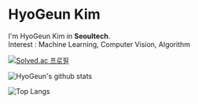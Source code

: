 # HyoGeun Kim

I'm HyoGeun Kim in **Seoultech**.  
Interest : Machine Learning, Computer Vision, Algorithm

[![Solved.ac
프로필](http://mazassumnida.wtf/api/v2/generate_badge?boj=higeuni&c=c)](https://solved.ac/higeuni)

![HyoGeun's github stats](https://github-readme-stats.vercel.app/api?username=higeuni&show_icons=true&theme=radical) 

![Top Langs](https://github-readme-stats.vercel.app/api/top-langs/?username=higeuni&layout=compact&theme=dracula)

